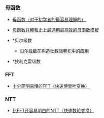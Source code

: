 ### 母函数

- [母函数（对于初学者的最容易理解的）](https://blog.csdn.net/yu121380/article/details/79914529)

- [母函数详解和史上最通用最高效的母函数模板](https://blog.csdn.net/xiaofei_it/article/details/17042651)

- *贝尔级数
  - [贝尔级数在构造杜教筛卷积中的应用](https://blog.csdn.net/Mys_C_K/article/details/81168765)
- *狄利克雷级数

### FFT

- [十分简明易懂的FFT（快速傅里叶变换）](https://blog.csdn.net/enjoy_pascal/article/details/81478582)

### NTT

- [比FFT还容易明白的NTT（快速数论变换）](https://blog.csdn.net/enjoy_pascal/article/details/81771910)